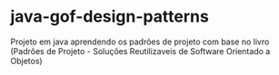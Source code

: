 # java-gof-design-patterns
Projeto em java aprendendo os padrões de projeto com base no livro (Padrões de Projeto - Soluções Reutilizaveis de Software Orientado a Objetos) 
